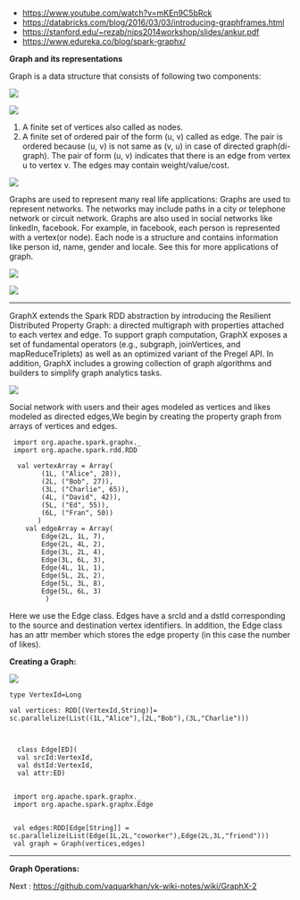 * https://www.youtube.com/watch?v=mKEn9C5bRck
* https://databricks.com/blog/2016/03/03/introducing-graphframes.html
* https://stanford.edu/~rezab/nips2014workshop/slides/ankur.pdf
* https://www.edureka.co/blog/spark-graphx/


**Graph and its representations**

Graph is a data structure that consists of following two components:

![](https://www.mathsisfun.com/geometry/images/vertex-edge-face.svg)

![](https://cdn.edureka.co/blog/wp-content/uploads/2017/05/Graph-Concepts-Spark-GraphX-Tutorial-Edureka.png)

1. A finite set of vertices also called as nodes.
2. A finite set of ordered pair of the form (u, v) called as edge. The pair is ordered because (u, v) is not same as (v, u) in case of directed graph(di-graph). The pair of form (u, v) indicates that there is an edge from vertex u to vertex v. The edges may contain weight/value/cost.

![](http://image.slidesharecdn.com/walldisplay3dshapes-140407062304-phpapp01/95/wall-display-3dshapes-3-638.jpg)

Graphs are used to represent many real life applications: Graphs are used to represent networks. The networks may include paths in a city or telephone network or circuit network. Graphs are also used in social networks like linkedIn, facebook. For example, in facebook, each person is represented with a vertex(or node). Each node is a structure and contains information like person id, name, gender and locale. See this for more applications of graph.

![](https://4.bp.blogspot.com/-A6Yd01RvYM8/WdRPf0lFrKI/AAAAAAAACZI/GTdDkctYzKImgJ6qiVQkwqWol_FUx26IACLcBGAs/s320/Capture.PNG)


![](https://4.bp.blogspot.com/--Sf9jx5yq94/WdRP_d4t3BI/AAAAAAAACZQ/x_E_5KPSt7YbGZrqb_S40NRuRMOtS7LKgCLcBGAs/s640/Capture.PNG)

-----------------------------------------------

GraphX extends the Spark RDD abstraction by introducing the Resilient Distributed Property Graph: a directed multigraph with properties attached to each vertex and edge. To support graph computation, GraphX exposes a set of fundamental operators (e.g., subgraph, joinVertices, and mapReduceTriplets) as well as an optimized variant of the Pregel API. In addition, GraphX includes a growing collection of graph algorithms and builders to simplify graph analytics tasks.


![](http://ampcamp.berkeley.edu/big-data-mini-course/img/social_graph.png)

Social network with users and their ages modeled as vertices and likes modeled as directed edges,We begin by creating the property graph from arrays of vertices and edges. 


     import org.apache.spark.graphx._
     import org.apache.spark.rdd.RDD

      val vertexArray = Array(
            (1L, ("Alice", 28)),
            (2L, ("Bob", 27)),
            (3L, ("Charlie", 65)),
            (4L, ("David", 42)),
            (5L, ("Ed", 55)),
            (6L, ("Fran", 50))
           )
        val edgeArray = Array(
            Edge(2L, 1L, 7),
            Edge(2L, 4L, 2),
            Edge(3L, 2L, 4),
            Edge(3L, 6L, 3),
            Edge(4L, 1L, 1),
            Edge(5L, 2L, 2),
            Edge(5L, 3L, 8),
            Edge(5L, 6L, 3)
             )


Here we use the Edge class. Edges have a srcId and a dstId corresponding to the source and destination vertex identifiers. In addition, the Edge class has an attr member which stores the edge property (in this case the number of likes).


**Creating a Graph:**


![](https://3.bp.blogspot.com/-ZDO-brJ8CUc/WdRUySkn0RI/AAAAAAAACZg/A4K9X9X43ncOvW8SPbCAW0cIMeWLvyA6wCLcBGAs/s320/Capture.PNG)


    type VertexId=Long

    val vertices: RDD[(VertexId,String)]= sc.parallelize(List((1L,"Alice"),(2L,"Bob"),(3L,"Charlie")))



      class Edge[ED](
      val srcId:VertexId,
      val dstId:VertexId,
      val attr:ED)


     import org.apache.spark.graphx._
     import org.apache.spark.graphx.Edge


     val edges:RDD[Edge[String]] = sc.parallelize(List(Edge(1L,2L,"coworker"),Edge(2L,3L,"friend")))
     val graph = Graph(vertices,edges)

------------------------------------------

**Graph Operations:**


Next : https://github.com/vaquarkhan/vk-wiki-notes/wiki/GraphX-2